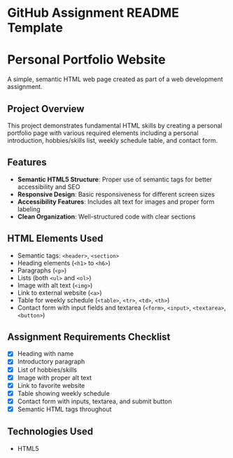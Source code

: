 # GitHub Assignment README Template

# Personal Portfolio Website

A simple, semantic HTML web page created as part of a web development assignment.

## Project Overview

This project demonstrates fundamental HTML skills by creating a personal portfolio page with various required elements including a personal introduction, hobbies/skills list, weekly schedule table, and contact form.

## Features

- **Semantic HTML5 Structure**: Proper use of semantic tags for better accessibility and SEO
- **Responsive Design**: Basic responsiveness for different screen sizes
- **Accessibility Features**: Includes alt text for images and proper form labeling
- **Clean Organization**: Well-structured code with clear sections

## HTML Elements Used

- Semantic tags: `<header>`, `<section>`
- Heading elements (`<h1>` to `<h6>`)
- Paragraphs (`<p>`)
- Lists (both `<ul>` and `<ol>`)
- Image with alt text (`<img>`)
- Link to external website (`<a>`)
- Table for weekly schedule (`<table>`, `<tr>`, `<td>`, `<th>`)
- Contact form with input fields and textarea (`<form>`, `<input>`, `<textarea>`, `<button>`)

## Assignment Requirements Checklist

- [x] Heading with name
- [x] Introductory paragraph
- [x] List of hobbies/skills
- [x] Image with proper alt text
- [x] Link to favorite website
- [x] Table showing weekly schedule
- [x] Contact form with inputs, textarea, and submit button
- [x] Semantic HTML tags throughout

## Technologies Used

- HTML5